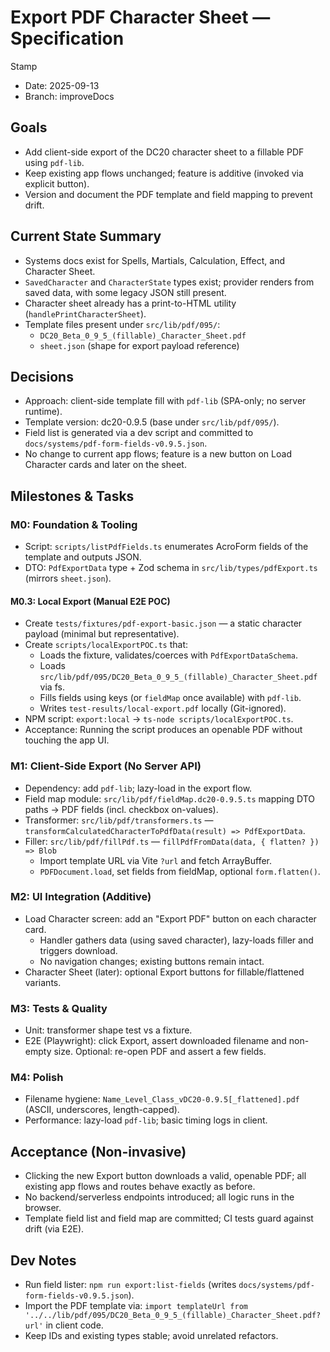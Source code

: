 # Export PDF Character Sheet — Specification

Stamp
- Date: 2025-09-13
- Branch: improveDocs

## Goals
- Add client-side export of the DC20 character sheet to a fillable PDF using `pdf-lib`.
- Keep existing app flows unchanged; feature is additive (invoked via explicit button).
- Version and document the PDF template and field mapping to prevent drift.

## Current State Summary
- Systems docs exist for Spells, Martials, Calculation, Effect, and Character Sheet.
- `SavedCharacter` and `CharacterState` types exist; provider renders from saved data, with some legacy JSON still present.
- Character sheet already has a print-to-HTML utility (`handlePrintCharacterSheet`).
- Template files present under `src/lib/pdf/095/`:
  - `DC20_Beta_0_9_5_(fillable)_Character_Sheet.pdf`
  - `sheet.json` (shape for export payload reference)

## Decisions
- Approach: client-side template fill with `pdf-lib` (SPA-only; no server runtime).
- Template version: dc20-0.9.5 (base under `src/lib/pdf/095/`).
- Field list is generated via a dev script and committed to `docs/systems/pdf-form-fields-v0.9.5.json`.
- No change to current app flows; feature is a new button on Load Character cards and later on the sheet.

## Milestones & Tasks

### M0: Foundation & Tooling
- Script: `scripts/listPdfFields.ts` enumerates AcroForm fields of the template and outputs JSON.
- DTO: `PdfExportData` type + Zod schema in `src/lib/types/pdfExport.ts` (mirrors `sheet.json`).

#### M0.3: Local Export (Manual E2E POC)
- Create `tests/fixtures/pdf-export-basic.json` — a static character payload (minimal but representative).
- Create `scripts/localExportPOC.ts` that:
  - Loads the fixture, validates/coerces with `PdfExportDataSchema`.
  - Loads `src/lib/pdf/095/DC20_Beta_0_9_5_(fillable)_Character_Sheet.pdf` via fs.
  - Fills fields using keys (or `fieldMap` once available) with `pdf-lib`.
  - Writes `test-results/local-export.pdf` locally (Git-ignored).
- NPM script: `export:local` → `ts-node scripts/localExportPOC.ts`.
- Acceptance: Running the script produces an openable PDF without touching the app UI.

### M1: Client-Side Export (No Server API)
- Dependency: add `pdf-lib`; lazy-load in the export flow.
- Field map module: `src/lib/pdf/fieldMap.dc20-0.9.5.ts` mapping DTO paths → PDF fields (incl. checkbox on-values).
- Transformer: `src/lib/pdf/transformers.ts` — `transformCalculatedCharacterToPdfData(result) => PdfExportData`.
- Filler: `src/lib/pdf/fillPdf.ts` — `fillPdfFromData(data, { flatten? }) => Blob`
  - Import template URL via Vite `?url` and fetch ArrayBuffer.
  - `PDFDocument.load`, set fields from fieldMap, optional `form.flatten()`.

### M2: UI Integration (Additive)
- Load Character screen: add an "Export PDF" button on each character card.
  - Handler gathers data (using saved character), lazy-loads filler and triggers download.
  - No navigation changes; existing buttons remain intact.
- Character Sheet (later): optional Export buttons for fillable/flattened variants.

### M3: Tests & Quality
- Unit: transformer shape test vs a fixture.
- E2E (Playwright): click Export, assert downloaded filename and non-empty size. Optional: re-open PDF and assert a few fields.

### M4: Polish
- Filename hygiene: `Name_Level_Class_vDC20-0.9.5[_flattened].pdf` (ASCII, underscores, length-capped).
- Performance: lazy-load `pdf-lib`; basic timing logs in client.

## Acceptance (Non-invasive)
- Clicking the new Export button downloads a valid, openable PDF; all existing app flows and routes behave exactly as before.
- No backend/serverless endpoints introduced; all logic runs in the browser.
- Template field list and field map are committed; CI tests guard against drift (via E2E).

## Dev Notes
- Run field lister: `npm run export:list-fields` (writes `docs/systems/pdf-form-fields-v0.9.5.json`).
- Import the PDF template via: `import templateUrl from '../../lib/pdf/095/DC20_Beta_0_9_5_(fillable)_Character_Sheet.pdf?url'` in client code.
- Keep IDs and existing types stable; avoid unrelated refactors.

